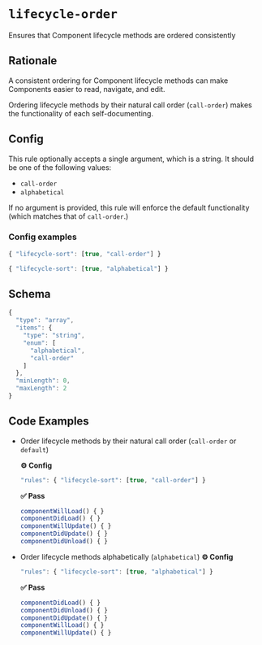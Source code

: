# `lifecycle-order`

Ensures that Component lifecycle methods are ordered consistently

## Rationale

A consistent ordering for Component lifecycle methods can make Components easier to read, navigate, and edit.

Ordering lifecycle methods by their natural call order (`call-order`) makes the functionality of each self-documenting.

## Config

This rule optionally accepts a single argument, which is a string. It should be one of the following values:

- `call-order`
- `alphabetical`

If no argument is provided, this rule will enforce the default functionality (which matches that of `call-order`.)

### Config examples

```ts
{ "lifecycle-sort": [true, "call-order"] }
```

```ts
{ "lifecycle-sort": [true, "alphabetical"] }
```

## Schema

```ts
{
  "type": "array",
  "items": {
    "type": "string",
    "enum": [
      "alphabetical",
      "call-order"
    ]
  },
  "minLength": 0,
  "maxLength": 2
}
```

## Code Examples

- Order lifecycle methods by their natural call order (`call-order` or `default`)

  **⚙️ Config**

  ```ts
  "rules": { "lifecycle-sort": [true, "call-order"] }
  ```

  **✅ Pass**

  ```ts
  componentWillLoad() { }
  componentDidLoad() { }
  componentWillUpdate() { }
  componentDidUpdate() { }
  componentDidUnload() { }
  ```

- Order lifecycle methods alphabetically (`alphabetical`)
  **⚙️ Config**
  ```ts
  "rules": { "lifecycle-sort": [true, "alphabetical"] }
  ```
  **✅ Pass**
  ```ts
  componentDidLoad() { }
  componentDidUnload() { }
  componentDidUpdate() { }
  componentWillLoad() { }
  componentWillUpdate() { }
  ```
